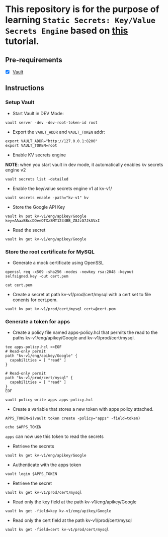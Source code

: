 # This repository is for the purpose of learning `Static Secrets: Key/Value Secrets Engine` based on [this](https://learn.hashicorp.com/tutorials/vault/static-secrets?in=vault/secrets-management) tutorial.

## Pre-requirements
- [X] [Vault](https://www.vaultproject.io/docs/install)

## Instructions

### Setup Vault
- Start Vault in DEV Mode:
```shell
vault server -dev -dev-root-token-id root
```
- Export the `VAULT_ADDR` and `VAULT_TOKEN` addr:
```shell
export VAULT_ADDR="http://127.0.0.1:8200"
export VAULT_TOKEN=root
```

- Enable KV secrets engine

**NOTE**: when you start vault in dev mode, it automatically enables kv secrets engine v2
```shell
vault secrets list -detailed
```

- Enable the key/value secrets engine v1 at kv-v1/
```shell
vault secrets enable -path="kv-v1" kv
```

- Store the Google API Key
```shell
vault kv put kv-v1/eng/apikey/Google key=AAaaBBccDDeeOTXzSMT1234BB_Z8JzG7JkSVxI
```

- Read the secret
```shell
vault kv get kv-v1/eng/apikey/Google
```

### Store the root certificate for MySQL

- Generate a mock certificate using OpenSSL
```shell
openssl req -x509 -sha256 -nodes -newkey rsa:2048 -keyout selfsigned.key -out cert.pem

cat cert.pem
```

- Create a secret at path kv-v1/prod/cert/mysql with a cert set to file conents for cert.pem.
```shell
vault kv put kv-v1/prod/cert/mysql cert=@cert.pem
```

### Generate a token for apps

- Create a policy file named apps-policy.hcl that permits the read to the paths kv-v1/eng/apikey/Google and kv-v1/prod/cert/mysql.
```shell
tee apps-policy.hcl <<EOF
# Read-only permit
path "kv-v1/eng/apikey/Google" {
  capabilities = [ "read" ]
}

# Read-only permit
path "kv-v1/prod/cert/mysql" {
  capabilities = [ "read" ]
}
EOF

vault policy write apps apps-policy.hcl
```

- Create a variable that stores a new token with apps policy attached.
```shell
APPS_TOKEN=$(vault token create -policy="apps" -field=token)

echo $APPS_TOKEN
```

`apps` can now use this token to read the secrets


- Retrieve the secrets
```shell
vault kv get kv-v1/eng/apikey/Google
```

- Authenticate with the apps token
```shell
vault login $APPS_TOKEN
```

- Retrieve the secret
```shell
vault kv get kv-v1/prod/cert/mysql
```

- Read only the key field at the path kv-v1/eng/apikey/Google
```shell
vault kv get -field=key kv-v1/eng/apikey/Google
```

- Read only the cert field at the path kv-v1/prod/cert/mysql
```shell
vault kv get -field=cert kv-v1/prod/cert/mysql
```
